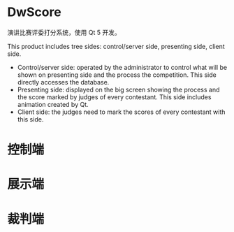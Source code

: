 # DwScore
演讲比赛评委打分系统，使用 Qt 5 开发。

This product includes tree sides: control/server side, presenting side, client side. 
- Control/server side: operated by the administrator to control what will be shown on presenting side and the process the competition. This side directly accesses the database.
- Presenting side: displayed on the big screen showing the process and the score marked by judges of every contestant. This side includes animation created by Qt.
- Client side: the judges need to mark the scores of every contestant with this side.

# 控制端

# 展示端

# 裁判端
